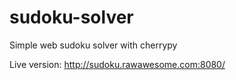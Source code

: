 # sudoku-solver
Simple web sudoku solver with cherrypy

Live version: http://sudoku.rawawesome.com:8080/
